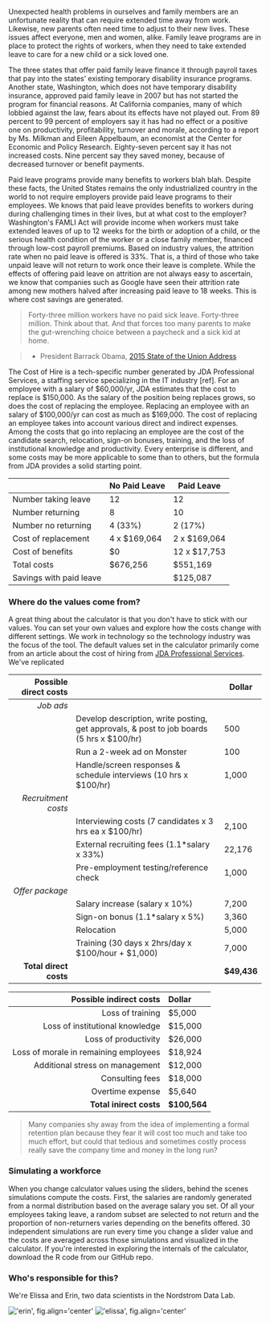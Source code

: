 <!--- !['example', fig.align = 'center'](images/example_scenario.png) -->
Unexpected health problems in ourselves and family members are an unfortunate reality that can require extended time away from work.  Likewise, new parents often need time to adjust to their new lives.  These issues affect everyone, men and women, alike.  Family leave programs are in place to protect the rights of workers, when they need to take extended leave to care for a new child or a sick loved one.  

The three states that offer paid family leave finance it through payroll taxes that pay into the states’ existing temporary disability insurance programs. Another state, Washington, which does not have temporary disability insurance, approved paid family leave in 2007 but has not started the program for financial reasons. At California companies, many of which lobbied against the law, fears about its effects have not played out. From 89 percent to 99 percent of employers say it has had no effect or a positive one on productivity, profitability, turnover and morale, according to a report by Ms. Milkman and Eileen Appelbaum, an economist at the Center for Economic and Policy Research. Eighty-seven percent say it has not increased costs. Nine percent say they saved money, because of decreased turnover or benefit payments.

[](http://www.nytimes.com/2015/02/01/upshot/the-economic-benefits-of-paid-parental-leave.html)

Paid leave programs provide many benefits to workers blah blah.  Despite these facts, the United States remains the only industrialized country in the world to not require employers provide paid leave programs to their employees.  We knows that paid leave provides benefits to workers during during challenging times in their lives, but at what cost to the employer?  Washington's FAMLI Act will provide income when workers must take extended leaves of up to 12 weeks for the birth or adoption of a child, or the serious health condition of the worker or a close family member, financed through low-cost payroll premiums.  Based on industry values, the attrition rate when no paid leave is offered is 33%. That is, a third of those who take unpaid leave will not return to work once their leave is complete. While the effects of offering paid leave on attrition are not always easy to ascertain, we know that companies such as Google have seen their attrition rate among new mothers halved after increasing paid leave to 18 weeks.  This is where cost savings are generated.

> Forty-three million workers have no paid sick leave. Forty-three million. Think about that. And that forces too many parents to make the gut-wrenching choice between a paycheck and a sick kid at home. 

> - President Barrack Obama, [2015 State of the Union Address](http://www.cnn.com/2015/01/20/politics/state-of-the-union-2015-transcript-full-text/)


The Cost of Hire is a tech-specific number generated by JDA Professional Services, a staffing service specializing in the IT industry [ref]. For an employee with a salary of $60,000/yr, JDA estimates that the cost to replace is $150,000. As the salary of the position being replaces grows,
so does the cost of replacing the employee. Replacing an employee with an salary of $100,000/yr can cost as much as $169,000.  The cost of replacing an employee takes into account various direct and indirect expenses.  Among the costs that go into replacing an employee are the cost of the candidate search, relocation, sign-on bonuses, training, and the loss of institutional knowledge and productivity. Every enterprise is different, and some costs may be more applicable to some than to others, but the formula from JDA provides a solid starting point.

|                     | No Paid Leave | Paid Leave   |
|---------------------|---------------|--------------|
| Number taking leave |       12      |      12      |
| Number returning    |       8       |      10      |
| Number no returning | 4 (33%)       | 2 (17%)      |
| Cost of replacement | 4 x $169,064  | 2 x $169,064 |
| Cost of benefits    | $0            | 12 x $17,753 |
| Total costs         | $676,256      | $551,169     |
| Savings with paid leave | | $125,087     |

### Where do the values come from?

A great thing about the calculator is that you don't have to stick with our values.  You can set your own values and explore how the costs change with different settings.  We work in technology so the technology industry was the focus of the tool.  The default values set in the calculator primarily come from an article about the cost of hiring from [JDA Professional Services](http://www.jdapsi.com/client/articles/coh).  We've replicated 

| Possible direct costs | | Dollar |
|------:|:-----|---------|
| *Job ads* | |
| | Develop description, write posting, get approvals, & post to job boards (5 hrs x $100/hr) | 500 | 
| | Run a 2-week ad on Monster | 100 | 
| | Handle/screen responses & schedule interviews (10 hrs x $100/hr) | 1,000 | 
| *Recruitment costs* | |
| | Interviewing costs (7 candidates x 3 hrs ea x $100/hr) | 2,100 | 
| | External recruiting fees (1.1*salary x 33%) | 22,176 | 
| | Pre-employment testing/reference check | 1,000 | 
| *Offer package* | |
| | Salary increase (salary x 10%) | 7,200 | 
| | Sign-on bonus (1.1*salary x 5%) | 3,360 | 
| | Relocation | 5,000 | 
| | Training (30 days x 2hrs/day x $100/hour + $1,000) | 7,000 | 
| **Total direct costs** | | **$49,436** | 

| Possible indirect costs | Dollar |
|------:|:-----|
| Loss of training | $5,000 |
| Loss of institutional knowledge | $15,000 |
| Loss of productivity | $26,000 |
| Loss of morale in remaining employees | $18,924 |
| Additional stress on management | $12,000 |
| Consulting fees | $18,000 |
| Overtime expense| $5,640 |
| **Total inirect costs** | **$100,564** | 

> Many companies shy away from the idea of implementing a formal retention plan because they fear it will cost too much and take too much effort, but could that tedious and sometimes costly process really save the company time and money in the long run?

### Simulating a workforce
 
When you change calculator values using the sliders, behind the scenes simulations compute the costs.  First, the salaries are randomly generated from a normal distribution based on the average salary you set.  Of all your employees taking leave, a random subset are selected to not return and the proportion of non-returners varies depending on the benefits offered.  30 independent simulations are run every time you change a slider value and the costs are averaged across those simulations and visualized in the calculator.  If you're interested in exploring the internals of the calculator, download the R code from our GitHub repo.

### Who's responsible for this?

We're Elissa and Erin, two data scientists in the Nordstrom Data Lab.

!['erin', fig.align='center'](images/Profile_erin.png)
!['elissa', fig.align='center'](images/Profile_elissa.png)
